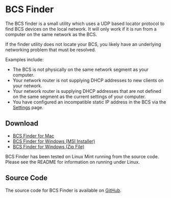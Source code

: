 # BCS Finder

The BCS finder is a small utility which uses a UDP based locator protocol to find BCS devices on the local network.  It will only work if it is run from a computer on the same network as the BCS.

If the finder utility does not locate your BCS, you likely have an underlying networking problem that must be resolved.
  
Examples include:


- The BCS is not physically on the same network segment as your computer.
- Your network router is not supplying DHCP addresses to new clients on your network.
- Your network router is supplying DHCP addresses that are not defined on the same segment as the current settings of your computer.
- You have configured an incompatible static IP address in the BCS via the [Settings](settings.md) page.


## Download

* [BCS Finder for Mac](https://www.dropbox.com/s/7n8nh66sl6pjm9q/BCS%20Finder%20-%20Mac.zip?dl=0)
* [BCS Finder for Windows (MSI Installer)](https://www.dropbox.com/s/7mh5kpm3xabnnp5/BCS%20Finder-1.0-win32.msi?dl=0)
* [BCS Finder for Windows (Zip File)](https://www.dropbox.com/s/5w8teos0x7gg9lo/BCS%20Finder.zip?dl=0)

BCS Finder has been tested on Linux Mint running from the source code.  Please see the README for information on running under Linux.

## Source Code

The source code for BCS Finder is available on [GitHub](https://github.com/lawn-chair/bcs-finder).
